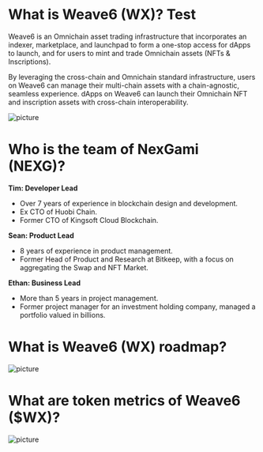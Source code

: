 
# What is Weave6 (WX)? Test
Weave6 is an Omnichain asset trading infrastructure that incorporates an indexer, marketplace, and launchpad to form a one-stop access for dApps to launch, and for users to mint and trade Omnichain assets (NFTs & Inscriptions).          

By leveraging the cross-chain and Omnichain standard infrastructure, users on Weave6 can manage their multi-chain assets with a chain-agnostic, seamless experience. dApps on Weave6 can launch their Omnichain NFT and inscription assets with cross-chain interoperability.     

![ picture ](https://storage.googleapis.com/public-dao-pad-prod/1708002436_a2ee6b14b99bb3dd83aed40186c77836.webp)

# Who is the team of NexGami (NEXG)?

**Tim: Developer Lead**



* Over 7 years of experience in blockchain design and development.
* Ex CTO of Huobi Chain.
* Former CTO of Kingsoft Cloud Blockchain.    

**Sean: Product Lead**

* 8 years of experience in product management.
* Former Head of Product and Research at Bitkeep, with a focus on aggregating the Swap and NFT Market.   

**Ethan: Business Lead**    

* More than 5 years in project management.
* Former project manager for an investment holding company, managed a portfolio valued in billions.

# What is Weave6 (WX) roadmap?

![ picture ](https://storage.googleapis.com/public-dao-pad-prod/1708002305_b65c6827709bf06abdf1d1848291c76c.webp)

# What are token metrics of Weave6 ($WX)?

![ picture ](https://storage.googleapis.com/public-dao-pad-prod/1708002290_0700827b906920dbb6ed8e3e25b16562.webp)
